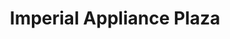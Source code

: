 ---
title: "Imperial Appliance Plaza"
url: /davao-city/imperial-appliance-plaza/
shop: Haushaltsgeräte
---